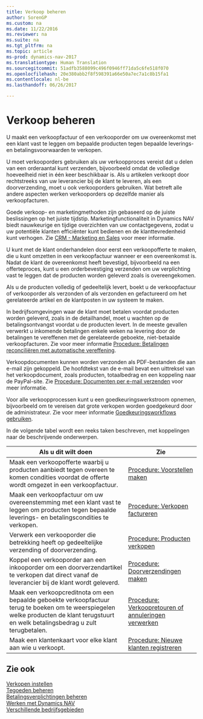 ```yaml
---
title: Verkoop beheren
author: SorenGP
ms.custom: na
ms.date: 11/22/2016
ms.reviewer: na
ms.suite: na
ms.tgt_pltfrm: na
ms.topic: article
ms-prod: dynamics-nav-2017
ms.translationtype: Human Translation
ms.sourcegitcommit: 51adfb3588099c496f0946ff71da5c6fe518f070
ms.openlocfilehash: 20e380abb2f8f598391a66e50a7ec7a1c8b15fa1
ms.contentlocale: nl-be
ms.lasthandoff: 06/26/2017

---
```


# <a name="manage-sales"></a>Verkoop beheren
U maakt een verkoopfactuur of een verkooporder om uw overeenkomst met een klant vast te leggen om bepaalde producten tegen bepaalde leverings- en betalingsvoorwaarden te verkopen.

U moet verkooporders gebruiken als uw verkoopproces vereist dat u delen van een orderaantal kunt verzenden, bijvoorbeeld omdat de volledige hoeveelheid niet in één keer beschikbaar is. Als u artikelen verkoopt door rechtstreeks van uw leverancier bij de klant te leveren, als een doorverzending, moet u ook verkooporders gebruiken. Wat betreft alle andere aspecten werken verkooporders op dezelfde manier als verkoopfacturen.  

Goede verkoop- en marketingmethoden zijn gebaseerd op de juiste beslissingen op het juiste tijdstip. Marketingfunctionaliteit in Dynamics NAV biedt nauwkeurige en tijdige overzichten van uw contactgegevens, zodat u uw potentiële klanten efficiënter kunt bedienen en de klanttevredenheid kunt verhogen. Zie [CRM - Marketing en Sales](marketing-relationship-management.md) voor meer informatie.

U kunt met de klant onderhandelen door eerst een verkoopofferte te maken, die u kunt omzetten in een verkoopfactuur wanneer er een overeenkomst is. Nadat de klant de overeenkomst heeft bevestigd, bijvoorbeeld na een offerteproces, kunt u een orderbevestiging verzenden om uw verplichting vast te leggen dat de producten worden geleverd zoals is overeengekomen.

Als u de producten volledig of gedeeltelijk levert, boekt u de verkoopfactuur of verkooporder als verzonden of als verzonden en gefactureerd om het gerelateerde artikel en de klantposten in uw systeem te maken.

In bedrijfsomgevingen waar de klant moet betalen voordat producten worden geleverd, zoals in de detailhandel, moet u wachten op de betalingsontvangst voordat u de producten levert. In de meeste gevallen verwerkt u inkomende betalingen enkele weken na levering door de betalingen te vereffenen met de gerelateerde geboekte, niet-betaalde verkoopfacturen. Zie voor meer informatie [Procedure: Betalingen reconciliëren met automatische vereffening](receivables-how-reconcile-payments-auto-application.md).

Verkoopdocumenten kunnen worden verzonden als PDF-bestanden die aan e-mail zijn gekoppeld. De hoofdtekst van de e-mail bevat een uittreksel van het verkoopdocument, zoals producten, totaalbedrag en een koppeling naar de PayPal-site. Zie [Procedure: Documenten per e-mail verzenden](ui-how-send-documents-email.md) voor meer informatie.

Voor alle verkoopprocessen kunt u een goedkeuringswerkstroom opnemen, bijvoorbeeld om te vereisen dat grote verkopen worden goedgekeurd door de administrateur. Zie voor meer informatie [Goedkeuringsworkflows gebruiken](across-how-use-approval-workflows.md).

In de volgende tabel wordt een reeks taken beschreven, met koppelingen naar de beschrijvende onderwerpen.

|Als u dit wilt doen |Zie |
|---|----|
|Maak een verkoopofferte waarbij u producten aanbiedt tegen overeen te komen condities voordat de offerte wordt omgezet in een verkoopfactuur.|[Procedure: Voorstellen maken](sales-how-make-offers.md)|
|Maak een verkoopfactuur om uw overeenstemming met een klant vast te leggen om producten tegen bepaalde leverings- en betalingscondities te verkopen.|[Procedure: Verkopen factureren](sales-how-invoice-sales.md)|
|Verwerk een verkooporder die betrekking heeft op gedeeltelijke verzending of doorverzending.|[Procedure: Producten verkopen](sales-how-sell-products.md)|
|Koppel een verkooporder aan een inkooporder om een doorverzendartikel te verkopen dat direct vanaf de leverancier bij de klant wordt geleverd.|[Procedure: Doorverzendingen maken](sales-how-drop-shipment.md)|
|Maak een verkoopcreditnota om een bepaalde geboekte verkoopfactuur terug te boeken om te weerspiegelen welke producten de klant terugstuurt en welk betalingsbedrag u zult terugbetalen.|[Procedure: Verkoopretouren of annuleringen verwerken](sales-how-process-sales-returns-cancellations.md)|
|Maak een klantenkaart voor elke klant aan wie u verkoopt.|[Procedure: Nieuwe klanten registreren](sales-how-register-new-customers.md)|

## <a name="see-also"></a>Zie ook  
[Verkopen instellen](sales-setup-sales.md)  
[Tegoeden beheren](receivables-manage-receivables.md)  
[Betalingsverplichtingen beheren](payables-manage-payables.MD)      
[Werken met Dynamics NAV](ui-work-product.md)  
[Verschillende bedrijfsgebieden](ui-across-business-areas.md)

